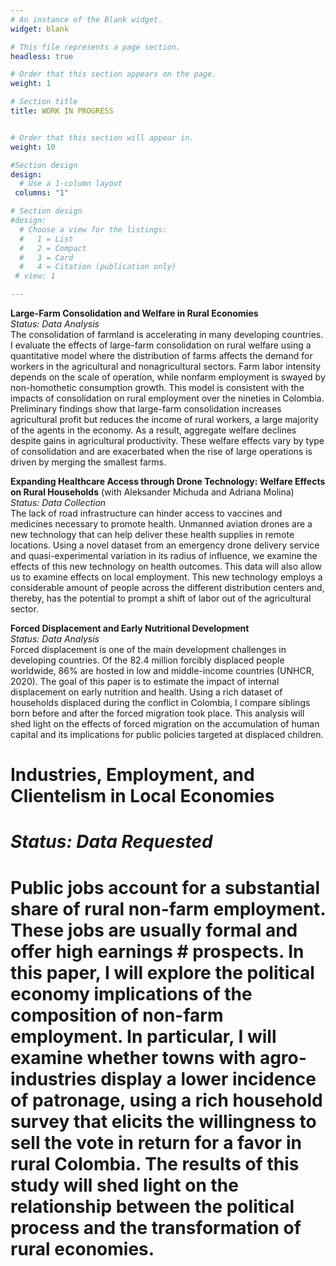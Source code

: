 ```yaml
---
# An instance of the Blank widget.
widget: blank

# This file represents a page section.
headless: true

# Order that this section appears on the page.
weight: 1

# Section title
title: WORK IN PROGRESS


# Order that this section will appear in.
weight: 10

#Section design
design:
  # Use a 1-column layout
 columns: "1"

# Section design
#design:
  # Choose a view for the listings:
  #   1 = List
  #   2 = Compact
  #   3 = Card
  #   4 = Citation (publication only)
 # view: 1 

---
```


__Large-Farm Consolidation and Welfare in Rural Economies__<br />
_Status: Data Analysis_<br />
The consolidation of farmland is accelerating in many developing countries. I evaluate the effects of large-farm consolidation on rural welfare using a quantitative model where the distribution of farms affects the demand for workers in the agricultural and nonagricultural sectors. Farm labor intensity depends on the scale of operation, while nonfarm  employment is swayed by non-homothetic consumption growth. This model is consistent with the impacts of consolidation on rural employment over the nineties in Colombia. Preliminary findings show that large-farm consolidation increases agricultural profit but reduces the income of rural workers, a large majority of the agents in the economy. As a result, aggregate welfare declines despite gains in agricultural productivity. These welfare effects vary by type of consolidation and are exacerbated when the rise of large operations is driven by merging the smallest farms.


__Expanding Healthcare Access through Drone Technology: Welfare Effects on Rural Households__ (with Aleksander Michuda and Adriana Molina) <br />
_Status: Data Collection_ <br /> 
The lack of road infrastructure can hinder access to vaccines and medicines necessary to promote health. Unmanned aviation drones are a new technology that can help deliver these health supplies in remote locations. Using a novel dataset from an emergency drone delivery service and quasi-experimental variation in its radius of influence,  we examine the effects of this new technology on health outcomes. This data will also allow us to examine effects on local employment. This new technology employs a considerable amount of people across the different distribution centers and, thereby, has the potential to prompt a shift of labor out of the agricultural sector.

__Forced Displacement and Early Nutritional Development__ <br />
_Status: Data Analysis_<br />
Forced displacement is one of the main development challenges in developing countries. Of the 82.4 million forcibly displaced people worldwide,  86\%  are hosted in low and middle-income countries (UNHCR, 2020). The goal of this paper is to estimate the impact of internal displacement on early nutrition and health. Using a rich dataset of households displaced during the conflict in Colombia, I compare siblings born before and after the forced migration took place. This analysis will shed light on the effects of forced migration on the accumulation of human capital and its implications for public policies targeted at displaced children. 


# __Industries, Employment, and Clientelism in Local Economies__<br />
# _Status: Data Requested_<br />
# Public jobs account for a substantial share of rural non-farm employment. These jobs are usually formal and offer high earnings # prospects. In this paper, I will explore the political economy implications of the composition of non-farm employment. In particular, I will examine whether towns with agro-industries display a lower incidence of patronage, using a rich household survey that elicits the willingness to sell the vote in return for a favor in rural Colombia. The results of this study will shed light on the relationship between the political process and the transformation of rural economies.